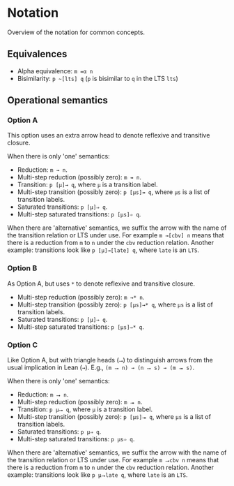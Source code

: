 # Notation

Overview of the notation for common concepts.

## Equivalences
- Alpha equivalence: `m =α n`
- Bisimilarity: `p ~[lts] q` (`p` is bisimilar to `q` in the LTS `lts`)

## Operational semantics

### Option A
This option uses an extra arrow head to denote reflexive and transitive closure.

When there is only 'one' semantics:
- Reduction: `m → n`.
- Multi-step reduction (possibly zero): `m ↠ n`.
- Transition: `p [μ]→ q`, where `μ` is a transition label.
- Multi-step transition (possibly zero): `p [μs]↠ q`, where `μs` is a list of transition labels.
- Saturated transitions: `p [μ]⇒ q`.
- Multi-step saturated transitions: `p [μs]➾ q`.

When there are 'alternative' semantics, we suffix the arrow with the name of the transition relation or LTS under use. For example `m →[cbv] n` means that there is a reduction from `m` to `n` under the `cbv` reduction relation.
Another example: transitions look like `p [μ]→[late] q`, where `late` is an `LTS`.

### Option B

As Option A, but uses `*` to denote reflexive and transitive closure.
- Multi-step reduction (possibly zero): `m →* n`.
- Multi-step transition (possibly zero): `p [μs]→* q`, where `μs` is a list of transition labels.
- Saturated transitions: `p [μ]⇒ q`.
- Multi-step saturated transitions: `p [μs]⇒* q`.

### Option C
Like Option A, but with triangle heads (`⭢`) to distinguish arrows from the usual implication in Lean (`→`). E.g., `(m ⭢ n) → (n ⭢ s) → (m ⯮ s)`.

When there is only 'one' semantics:
- Reduction: `m ⭢ n`.
- Multi-step reduction (possibly zero): `m ⯮ n`.
- Transition: `p μ⭢ q`, where `μ` is a transition label.
- Multi-step transition (possibly zero): `p [μs]⯮ q`, where `μs` is a list of transition labels.
- Saturated transitions: `p μ⇒ q`.
- Multi-step saturated transitions: `p μs➾ q`.

When there are 'alternative' semantics, we suffix the arrow with the name of the transition relation or LTS under use. For example `m ⭢cbv n` means that there is a reduction from `m` to `n` under the `cbv` reduction relation.
Another example: transitions look like `p μ⭢late q`, where `late` is an `LTS`.
